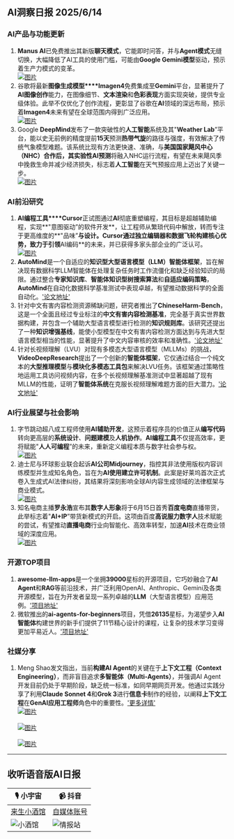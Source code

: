 ## AI洞察日报 2025/6/14

### **AI产品与功能更新**
1. **Manus AI**已免费推出其新版**聊天模式**，它能即时问答，并与**Agent模式**无缝切换，大幅降低了AI工具的使用门槛，可能由**Google Gemini模型**驱动，预示着生产力模式的变革。 <br/> [![图片](https://cdn.jsdmirror.cn/gh/justlovemaki/imagehub@main/assets/2025/07/news_01jzjah98kf7hawz4py9srme49.jpg)](https://cdn.jsdmirror.cn/gh/justlovemaki/imagehub@main/assets/2025/07/news_01jzjah98kf7hawz4py9srme49.jpg) <br/>
2. 谷歌将最新**图像生成模型****Imagen4**免费集成至**Gemini**平台，显著提升了**AI图像创作**能力，在图像细节、**文本渲染**和**色彩表现**方面实现突破，提供专业级体验。此举不仅优化了创作流程，更彰显了谷歌在**AI**领域的深远布局，预示着**Imagen4**未来有望在全球范围内得到广泛应用。 <br/> [![图片](https://cdn.jsdmirror.cn/gh/justlovemaki/imagehub@main/assets/2025/07/news_01jzjahdw3edcvyn0zc2v6ex43.png)](https://cdn.jsdmirror.cn/gh/justlovemaki/imagehub@main/assets/2025/07/news_01jzjahdw3edcvyn0zc2v6ex43.png) <br/>
3. Google **DeepMind**发布了一款突破性的**人工智能**系统及其"**Weather Lab**”平台，能以史无前例的精度提前**15天**预测**热带气旋**的路径与强度，有效解决了传统气象模型难题。该系统比现有方法更快速、准确，与**美国国家飓风中心（NHC）**合作后，其实验性**AI预测**将融入NHC运行流程，有望在未来飓风季中挽救生命并减少经济损失，标志着**人工智能**在天气预报应用上迈出了关键一步。 <br/> [![图片](https://cdn.jsdmirror.cn/gh/justlovemaki/imagehub@main/assets/2025/07/news_01jzjagwqdfy588ay9kpmvekrp.jpg)](https://cdn.jsdmirror.cn/gh/justlovemaki/imagehub@main/assets/2025/07/news_01jzjagwqdfy588ay9kpmvekrp.jpg) <br/>

### **AI前沿研究**
1. **AI编程工具****Cursor**正试图通过**AI**彻底重塑编程，其目标是超越辅助编程，实现**"意图驱动”的软件开发**，让工程师从繁琐代码中解放，转而专注于更高维度的**"品味”**与设计。**Cursor**通过独立编辑器和数据飞轮构建核心优势，致力于引领**AI编码**的未来，并已获得多家头部企业的广泛认可。 <br/> [![图片](https://cdn.jsdmirror.cn/gh/justlovemaki/imagehub@main/assets/2025/07/news_01jzjah6fgfwktf00d2d35hp8j.jpg)](https://cdn.jsdmirror.cn/gh/justlovemaki/imagehub@main/assets/2025/07/news_01jzjah6fgfwktf00d2d35hp8j.jpg) <br/>
2. **AutoMind**是一个自适应的**知识型大型语言模型（LLM）智能体框架**，旨在解决现有数据科学LLM智能体在处理复杂任务时工作流僵化和缺乏经验知识的局限。通过整合**专家知识库**、**智能体知识型树搜索算法**和**自适应编码策略**，**AutoMind**在自动化数据科学基准测试中表现卓越，有望推动数据科学的全面自动化。['论文地址'](https://arxiv.org/abs/2506.10974)
3. 针对中文有害内容检测资源稀缺问题，研究者推出了**ChineseHarm-Bench**，这是一个全面且经过专业标注的**中文有害内容检测基准**，完全基于真实世界数据构建，并包含一个辅助大型语言模型进行检测的**知识规则库**。该研究还提出了一种**知识增强基线**，能使小型模型在中文有害内容检测方面达到与先进大型语言模型相当的性能，显著提升了中文内容审核的效率和准确性。['论文地址'](https://arxiv.org/abs/2506.10960)
4. 针对长视频理解（LVU）对现有多模态大型语言模型（MLLMs）的挑战，**VideoDeepResearch**提出了一个创新的**智能体框架**，它仅通过结合一个纯文本的**大型推理模型**与**模块化多模态工具包**来解决LVU任务。该框架通过策略性地运用工具访问视频内容，在多个长视频理解基准测试中显著超越了现有MLLM的性能，证明了**智能体系统**在克服长视频理解难题方面的巨大潜力。['论文地址'](https://arxiv.org/abs/2506.10821)

### **AI行业展望与社会影响**
1. 字节跳动超八成工程师使用**AI辅助开发**，这预示着程序员的价值正从**编写代码**转向更高层的**系统设计**、**问题建模**及**人机协作**。**AI编程工具**不仅提高效率，更将赋能"**人人可编程**”的未来，重新定义编程本质与数字社会参与权。 <br/> [![图片](https://cdn.jsdmirror.cn/gh/justlovemaki/imagehub@main/assets/2025/07/news_01jzjagabhe2qrqq2mbsr0t7rw.png)](https://cdn.jsdmirror.cn/gh/justlovemaki/imagehub@main/assets/2025/07/news_01jzjagabhe2qrqq2mbsr0t7rw.png) <br/>
2. 迪士尼与环球影业联合起诉**AI公司Midjourney**，指控其非法使用版权内容训练模型并生成知名角色，旨在为**AI使用建立许可机制**。此案是好莱坞首次正式卷入生成式AI法律纠纷，其结果将深刻影响全球AI内容生成领域的法律框架与商业模式。 <br/> [![图片](https://cdn.jsdmirror.cn/gh/justlovemaki/imagehub@main/assets/2025/07/news_01jzjags49f7atmf06cfbqpnzf.jpg)](https://cdn.jsdmirror.cn/gh/justlovemaki/imagehub@main/assets/2025/07/news_01jzjags49f7atmf06cfbqpnzf.jpg) <br/>
3. 知名电商主播**罗永浩**宣布其**数字人形象**将于6月15日首秀**百度电商**直播带货，此举标志着"**AI+IP**”带货新模式的开启。这项由百度**高说服力数字人**技术赋能的尝试，有望推动**直播电商**行业向智能化、高效率转型，加速**AI**技术在商业领域的深度应用。 <br/> [![图片](https://cdn.jsdmirror.cn/gh/justlovemaki/imagehub@main/assets/2025/07/news_01jzjahc1eenmb7vwkcx4dzetv.png)](https://cdn.jsdmirror.cn/gh/justlovemaki/imagehub@main/assets/2025/07/news_01jzjahc1eenmb7vwkcx4dzetv.png) <br/>

### **开源TOP项目**
1. **awesome-llm-apps**是一个坐拥**39000**星标的开源项目，它巧妙融合了**AI Agent**和**RAG**等前沿技术，并广泛利用OpenAI、Anthropic、Gemini及各类开源模型，旨在为开发者呈现一系列卓越的**LLM**（大型语言模型）应用范例。['项目地址'](https://github.com/Shubhamsaboo/awesome-llm-apps)
2. 微软推出的**ai-agents-for-beginners**项目，凭借**26135**星标，为渴望步入**AI智能体**构建世界的新手们提供了11节精心设计的课程，让复杂的技术学习变得更加平易近人。['项目地址'](https://github.com/microsoft/ai-agents-for-beginners)

### **社媒分享**
1. Meng Shao发文指出，当前**构建AI Agent**的关键在于**上下文工程（Context Engineering）**，而非盲目追求**多智能体（Multi-Agents）**，并强调AI Agent开发目前仍处于早期阶段，缺乏统一标准，如同早期网页开发。他通过实践分享了利用**Claude Sonnet 4**和**Grok 3**进行**信息卡**制作的经验，以阐释**上下文工程**在**GenAI应用工程师**角色中的重要性。['更多详情'](https://x.com/shao__meng/status/1933528988145889311) <br/> [![图片](https://cdn.jsdmirror.cn/gh/justlovemaki/imagehub@main/assets/2025/07/news_01jzjagjsbfwdvttsrem4b1ps3.jpg)](https://cdn.jsdmirror.cn/gh/justlovemaki/imagehub@main/assets/2025/07/news_01jzjagjsbfwdvttsrem4b1ps3.jpg) <br/> <br/> [![图片](https://cdn.jsdmirror.cn/gh/justlovemaki/imagehub@main/assets/2025/07/news_01jzjagf78fgwswj1jtjkyje4s.jpg)](https://cdn.jsdmirror.cn/gh/justlovemaki/imagehub@main/assets/2025/07/news_01jzjagf78fgwswj1jtjkyje4s.jpg) <br/> <br/> [![图片](https://cdn.jsdmirror.cn/gh/justlovemaki/imagehub@main/assets/2025/07/news_01jzjagch4eam84y0zb9zmwxjn.jpg)](https://cdn.jsdmirror.cn/gh/justlovemaki/imagehub@main/assets/2025/07/news_01jzjagch4eam84y0zb9zmwxjn.jpg) <br/>

---

## **收听语音版AI日报**

| 🎙️ **小宇宙** | 📹 **抖音** |
| --- | --- |
| [来生小酒馆](https://www.xiaoyuzhoufm.com/podcast/683c62b7c1ca9cf575a5030e)  |   [自媒体账号](https://www.douyin.com/user/MS4wLjABAAAAwpwqPQlu38sO38VyWgw9ZjDEnN4bMR5j8x111UxpseHR9DpB6-CveI5KRXOWuFwG)| 
| ![小酒馆](https://cdn.jsdmirror.com/gh/justlovemaki/imagehub@main/logo/f959f7984e9163fc50d3941d79a7f262.md.png) | ![情报站](https://cdn.jsdmirror.com/gh/justlovemaki/imagehub@main/logo/7fc30805eeb831e1e2baa3a240683ca3.md.png) |